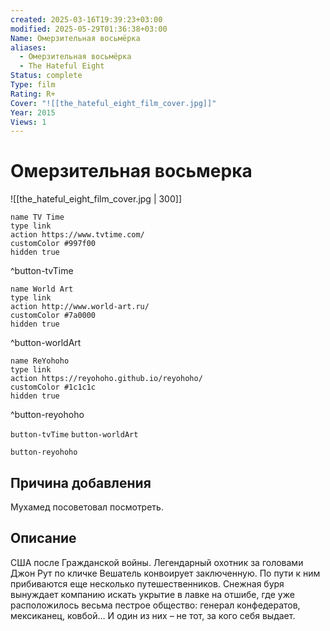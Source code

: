 ```yaml
---
created: 2025-03-16T19:39:23+03:00
modified: 2025-05-29T01:36:38+03:00
Name: Омерзительная восьмëрка
aliases:
  - Омерзительная восьмëрка
  - The Hateful Eight
Status: complete
Type: film
Rating: R+
Cover: "![[the_hateful_eight_film_cover.jpg]]"
Year: 2015
Views: 1
---
```


# Омерзительная восьмерка

![[the_hateful_eight_film_cover.jpg | 300]]


```button
name TV Time
type link
action https://www.tvtime.com/
customColor #997f00
hidden true
```
^button-tvTime

```button
name World Art
type link
action http://www.world-art.ru/
customColor #7a0000
hidden true
```
^button-worldArt

```button
name ReYohoho
type link
action https://reyohoho.github.io/reyohoho/
customColor #1c1c1c
hidden true
```
^button-reyohoho



`button-tvTime` `button-worldArt`

`button-reyohoho`


## Причина добавления

Мухамед посоветовал посмотреть.


## Описание

США после Гражданской войны. Легендарный охотник за головами Джон Рут по кличке Вешатель конвоирует заключенную. По пути к ним прибиваются еще несколько путешественников. Снежная буря вынуждает компанию искать укрытие в лавке на отшибе, где уже расположилось весьма пестрое общество: генерал конфедератов, мексиканец, ковбой… И один из них – не тот, за кого себя выдает.
